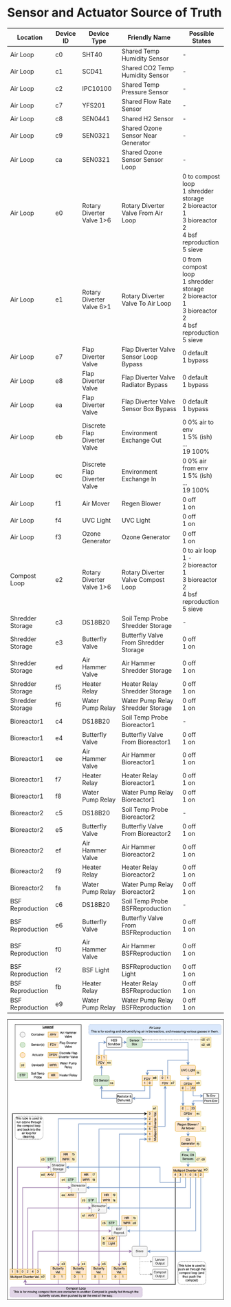 # Sensor and Actuator Source of Truth

| Location         | Device ID | Device Type                  | Friendly Name                          | Possible States                                                                                 |
| ---------------- |-----------| ---------------------------- |----------------------------------------| ----------------------------------------------------------------------------------------------- |
| Air Loop         | c0        | SHT40                        | Shared Temp Humidity Sensor            | -                                                                                               |
| Air Loop         | c1        | SCD41                        | Shared CO2 Temp Humidity Sensor        | -                                                                                               |
| Air Loop         | c2        | IPC10100                     | Shared Temp Pressure Sensor            | -                                                                                               |
| Air Loop         | c7        | YFS201                       | Shared Flow Rate Sensor                | -                                                                                               |
| Air Loop         | c8        | SEN0441                      | Shared H2 Sensor                       | -                                                                                               |
| Air Loop         | c9        | SEN0321                      | Shared Ozone Sensor Near Generator     | -                                                                                               |
| Air Loop         | ca        | SEN0321                      | Shared Ozone Sensor Sensor Loop        | -                                                                                               |
| Air Loop         | e0        | Rotary Diverter Valve 1>6    | Rotary Diverter Valve From Air Loop    | 0 to compost loop<br />1 shredder storage<br />2 bioreactor 1<br />3 bioreactor 2<br />4 bsf reproduction<br />5 sieve   |
| Air Loop         | e1        | Rotary Diverter Valve 6>1    | Rotary Diverter Valve To Air Loop      | 0 from compost loop<br />1 shredder storage<br />2 bioreactor 1<br />3 bioreactor 2<br />4 bsf reproduction<br />5 sieve |
| Air Loop         | e7        | Flap Diverter Valve          | Flap Diverter Valve Sensor Loop Bypass | 0 default<br />1 bypass                                                                              |
| Air Loop         | e8        | Flap Diverter Valve          | Flap Diverter Valve Radiator Bypass    | 0 default<br />1 bypass                                                                              |
| Air Loop         | ea        | Flap Diverter Valve          | Flap Diverter Valve Sensor Box Bypass  | 0 default<br />1 bypass                                                                              |
| Air Loop         | eb        | Discrete Flap Diverter Valve | Environment Exchange Out               | 0 0% air to env<br />1 5% (ish)<br />...<br />19 100%                                                          |
| Air Loop         | ec        | Discrete Flap Diverter Valve | Environment Exchange In                | 0 0% air from env<br />1 5% (ish)<br />...<br />19 100%                                                        |
| Air Loop         | f1        | Air Mover                    | Regen Blower                           | 0 off<br />1 on                                                                                      |
| Air Loop         | f4        | UVC Light                    | UVC Light                              | 0 off<br />1 on                                                                                      |
| Air Loop         | f3        | Ozone Generator              | Ozone Generator                        | 0 off<br />1 on                                                                                      |
| Compost Loop     | e2        | Rotary Diverter Valve 1>6    | Rotary Diverter Valve Compost Loop     | 0 to air loop<br />1 -<br />2 bioreactor 1<br />3 bioreactor 2<br />4 bsf reproduction<br />5 sieve                      |
| Shredder Storage | c3        | DS18B20                      | Soil Temp Probe Shredder Storage       | -                                                                                               |
| Shredder Storage | e3        | Butterfly Valve              | Butterfly Valve From Shredder Storage  | 0 off<br />1 on                                                                                      |
| Shredder Storage | ed        | Air Hammer Valve             | Air Hammer Shredder Storage            | 0 off<br />1 on                                                                                      |
| Shredder Storage | f5        | Heater Relay                 | Heater Relay Shredder Storage          | 0 off<br />1 on                                                                                      |
| Shredder Storage | f6        | Water Pump Relay             | Water Pump Relay Shredder Storage      | 0 off<br />1 on                                                                                      |
| Bioreactor1      | c4        | DS18B20                      | Soil Temp Probe Bioreactor1            | -                                                                                               |
| Bioreactor1      | e4        | Butterfly Valve              | Butterfly Valve From Bioreactor1       | 0 off<br />1 on                                                                                      |
| Bioreactor1      | ee        | Air Hammer Valve             | Air Hammer Bioreactor1                 | 0 off<br />1 on                                                                                      |
| Bioreactor1      | f7        | Heater Relay                 | Heater Relay Bioreactor1               | 0 off<br />1 on                                                                                      |
| Bioreactor1      | f8        | Water Pump Relay             | Water Pump Relay Bioreactor1           | 0 off<br />1 on                                                                                      |
| Bioreactor2      | c5        | DS18B20                      | Soil Temp Probe Bioreactor2            | -                                                                                               |
| Bioreactor2      | e5        | Butterfly Valve              | Butterfly Valve From Bioreactor2       | 0 off<br />1 on                                                                                      |
| Bioreactor2      | ef        | Air Hammer Valve             | Air Hammer Bioreactor2                 | 0 off<br />1 on                                                                                      |
| Bioreactor2      | f9        | Heater Relay                 | Heater Relay Bioreactor2               | 0 off<br />1 on                                                                                      |
| Bioreactor2      | fa        | Water Pump Relay             | Water Pump Relay Bioreactor2           | 0 off<br />1 on                                                                                      |
| BSF Reproduction | c6        | DS18B20                      | Soil Temp Probe BSFReproduction        | -                                                                                               |
| BSF Reproduction | e6        | Butterfly Valve              | Butterfly Valve From BSFReproduction   | 0 off<br />1 on                                                                                      |
| BSF Reproduction | f0        | Air Hammer Valve             | Air Hammer BSFReproduction             | 0 off<br />1 on                                                                                      |
| BSF Reproduction | f2        | BSF Light                    | BSFReproduction Light                  | 0 off<br />1 on                                                                                      |
| BSF Reproduction | fb        | Heater Relay                 | Heater Relay BSFReproduction           | 0 off<br />1 on                                                                                      |
| BSF Reproduction | e9        | Water Pump Relay             | Water Pump Relay BSFReproduction       | 0 off<br />1 on                                                                                      |

![Simplified System Diagram](./resources/simplified_system_diagram.png?raw=true)
